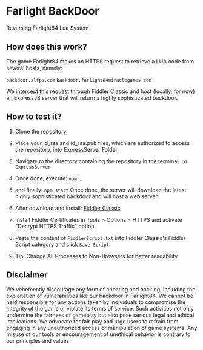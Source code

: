 # Farlight BackDoor

Reversing Farlight84 Lua System

## How does this work?

The game Farlight84 makes an HTTPS request to retrieve a LUA code from several hosts, namely:

```backdoor.slfps.com```
```backdoor.farlight84miraclegames.com```

We intercept this request through Fiddler Classic and host (locally, for now) an ExpressJS server that will return a highly sophisticated backdoor.

## How to test it?

1. Clone the repository,
2. Place your id_rsa and id_rsa.pub files, which are authorized to access the repository, into ExpressServer Folder.
3. Navigate to the directory containing the repository in the terminal:
```cd ExpressServer```
4. Once done, execute:
```npm i```
5. and finally:
```npm start```
Once done, the server will download the latest highly sophisticated backdoor and will host a web server.

6. After download and install: [Fiddler Classic](https://telerik-fiddler.s3.amazonaws.com/fiddler/FiddlerSetup.exe)

7. Install Fiddler Certificates in Tools > Options > HTTPS and activate "Decrypt HTTPS Traffic" option.

8. Paste the content of ```FiddlerScript.txt``` into Fiddler Classic's Fiddler Script category and click ```Save Script```.

9. Tip: Change All Processes to Non-Browsers for better readability.

## Disclaimer

We vehemently discourage any form of cheating and hacking, including the exploitation of vulnerabilities like our backdoor in Farlight84. We cannot be held responsible for any actions taken by individuals to compromise the integrity of the game or violate its terms of service. Such activities not only undermine the fairness of gameplay but also pose serious legal and ethical implications. We advocate for fair play and urge users to refrain from engaging in any unauthorized access or manipulation of game systems. Any misuse of our tools or encouragement of unethical behavior is contrary to our principles and values.
